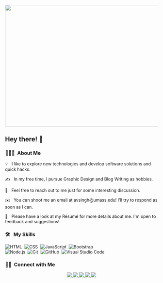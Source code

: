 
<img src="https://user-images.githubusercontent.com/96894913/184522546-11f63e6c-45b9-476c-b008-ce754f074a59.gif" width='800' height='400'/>
<h2>Hey there! 👋</h2>
<h3> 👨🏻‍💻 &nbsp;About Me </h3>
<p> 💡 &nbsp;  I like to explore new technologies and develop software solutions and quick hacks.</p>
<p>✍️ &nbsp;  In my free time, I pursue Graphic Design and Blog Writing as hobbies.</p>
<p> 💬 &nbsp;  Feel free to reach out to me  just for some interesting discussion.</p>
<p> ✉️ &nbsp;  You can shoot me an email at avsingh@umass.edu! I'll try to respond as soon as I can.</p>
<p> 📄 &nbsp;  Please have a look at my Résumé for more details about me. I'm open to feedback and suggestions!.</p>

<h3> 🛠 &nbsp; My Skills </h3>

![HTML](https://img.shields.io/badge/-HTML-05122A?style=flat&logo=HTML5)&nbsp;
![CSS](https://img.shields.io/badge/-CSS-05122A?style=flat&logo=CSS3&logoColor=1572B6)&nbsp;
![JavaScript](https://img.shields.io/badge/-JavaScript-05122A?style=flat&logo=javascript)&nbsp;
![Bootstrap](https://img.shields.io/badge/-Bootstrap-05122A?style=flat&logo=bootstrap&logoColor=563D7C)\
![Node.js](https://img.shields.io/badge/-Node.js-05122A?style=flat&logo=node.js)&nbsp;
![Git](https://img.shields.io/badge/-Git-05122A?style=flat&logo=git)&nbsp;
![GitHub](https://img.shields.io/badge/-GitHub-05122A?style=flat&logo=github)&nbsp;
![Visual Studio Code](https://img.shields.io/badge/-Visual%20Studio%20Code-05122A?style=flat&logo=visual-studio-code&logoColor=007ACC)&nbsp;



<h3 margin ="50"> 🤝🏻 &nbsp;Connect with Me </h3>
<p align="center">
 <a href="www.linkedin.com/in/hesham-ُelkashef">
   <img src="https://img.shields.io/badge/-Aditya%20Vikram%20Singh-0077B5?style=flat&logo=Linkedin&logoColor=white"/>
 </a>
 <a href="heshamkhalef55@gmail.com">
   <img src="https://img.shields.io/badge/-avsingh@umass.edu-D14836?style=flat&logo=Gmail&logoColor=white"/>
 </a>
 <a href="https://www.instagram.com/hesham.etsh55/">
   <img src="https://img.shields.io/badge/-@adityavs__-E4405F?style=flat&logo=Instagram&logoColor=white"/>
 </a>
 <a href="https://www.facebook.com/hesham.khaled.9421/">
   <img src="https://img.shields.io/badge/-@AVS1508-1877F2?style=flat&logo=Facebook&logoColor=white"/>
 </a>
 <a href="https://www.pinterest.co.uk/heshamkhalef55/">
   <img src="https://img.shields.io/badge/-@AVS1508-BD081C?style=flat&logo=Pinterest&logoColor=white"/>
 </a>
</p>







<!--
**Heshamelkashe/Heshamelkashe** is a ✨ _special_ ✨ repository because its `README.md` (this file) appears on your GitHub profile.

Here are some ideas to get you started:

- 🔭 I’m currently working on ...
- 🌱 I’m currently learning ...
- 👯 I’m looking to collaborate on ...
- 🤔 I’m looking for help with ...
- 💬 Ask me about ...
- 📫 How to reach me: ...
- 😄 Pronouns: ...
- ⚡ Fun fact: ...
-->
